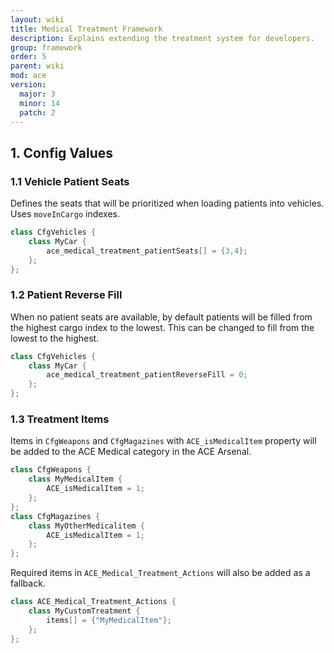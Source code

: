 ```yaml
---
layout: wiki
title: Medical Treatment Framework
description: Explains extending the treatment system for developers.
group: framework
order: 5
parent: wiki
mod: ace
version:
  major: 3
  minor: 14
  patch: 2
---
```


## 1. Config Values

### 1.1 Vehicle Patient Seats

Defines the seats that will be prioritized when loading patients into vehicles. Uses `moveInCargo` indexes.

```cpp
class CfgVehicles {
    class MyCar {
        ace_medical_treatment_patientSeats[] = {3,4};
    };
};
```

### 1.2 Patient Reverse Fill

When no patient seats are available, by default patients will be filled from the highest cargo index to the lowest.
This can be changed to fill from the lowest to the highest.

```cpp
class CfgVehicles {
    class MyCar {
        ace_medical_treatment_patientReverseFill = 0;
    };
};
```
### 1.3 Treatment Items

Items in `CfgWeapons` and `CfgMagazines` with `ACE_isMedicalItem` property will be added to the ACE Medical category in the ACE Arsenal.
```cpp
class CfgWeapons {
    class MyMedicalItem {
        ACE_isMedicalItem = 1;
    };
};
class CfgMagazines {
    class MyOtherMedicalitem {
        ACE_isMedicalItem = 1;
    };
};
```
Required items in `ACE_Medical_Treatment_Actions` will also be added as a fallback.
```cpp
class ACE_Medical_Treatment_Actions {
    class MyCustomTreatment {
        items[] = {"MyMedicalItem"};
    };
};
```
